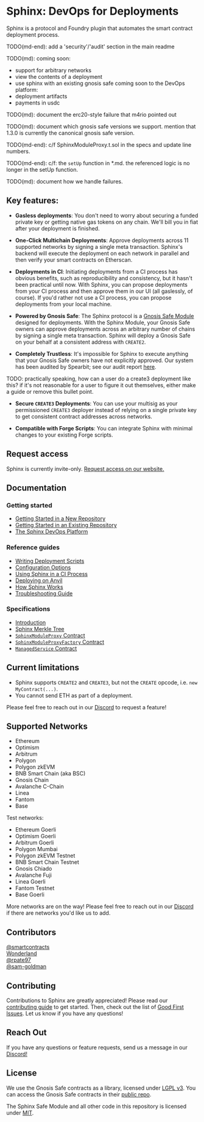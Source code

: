 # Sphinx: DevOps for Deployments

Sphinx is a protocol and Foundry plugin that automates the smart contract deployment process.

TODO(md-end): add a 'security'/'audit' section in the main readme

TODO(md):
coming soon:
- support for arbitrary networks
- view the contents of a deployment
- use sphinx with an existing gnosis safe
coming soon to the DevOps platform:
- deployment artifacts
- payments in usdc

TODO(md): document the erc20-style failure that m4rio pointed out

TODO(md): document which gnosis safe versions we support. mention that 1.3.0 is currently the canonical gnosis safe version.

TODO(md-end): c/f SphinxModuleProxy.t.sol in the specs and update line numbers.

TODO(md-end): c/f: the `setUp` function in *.md. the referenced logic is no longer in the setUp function.

TODO(md): document how we handle failures.

## Key features:

* **Gasless deployments**: You don't need to worry about securing a funded private key or getting native gas tokens on any chain. We'll bill you in fiat after your deployment is finished.

* **One-Click Multichain Deployments**: Approve deployments across 11 supported networks by signing a single meta transaction. Sphinx's backend will execute the deployment on each network in parallel and then verify your smart contracts on Etherscan.

* **Deployments in CI**: Initiating deployments from a CI process has obvious benefits, such as reproducibility and consistency, but it hasn't been practical until now. With Sphinx, you can propose deployments from your CI process and then approve them in our UI (all gaslessly, of course). If you'd rather not use a CI process, you can propose deployments from your local machine.

- **Powered by Gnosis Safe**: The Sphinx protocol is a [Gnosis Safe Module](https://docs.safe.global/safe-smart-account/modules) designed for deployments. With the Sphinx Module, your Gnosis Safe owners can approve deployments across an arbitrary number of chains by signing a single meta transaction. Sphinx will deploy a Gnosis Safe on your behalf at a consistent address with `CREATE2`.

- **Completely Trustless**: It's impossible for Sphinx to execute anything that your Gnosis Safe owners have not explicitly approved. Our system has been audited by Spearbit; see our audit report [here](TODO(md)).

TODO: practically speaking, how can a user do a create3 deployment like this? if it's not reasonable for a user to figure it out themselves, either make a guide or remove this bullet point.

- **Secure `CREATE3` Deployments**: You can use your multisig as your permissioned `CREATE3` deployer instead of relying on a single private key to get consistent contract addresses across networks.

* **Compatible with Forge Scripts**: You can integrate Sphinx with minimal changes to your existing Forge scripts.

## Request access

Sphinx is currently invite-only. [Request access on our website.](https://sphinx.dev)

## Documentation

### Getting started

- [Getting Started in a New Repository](https://github.com/sphinx-labs/sphinx/blob/main/docs/cli-quickstart.md)
- [Getting Started in an Existing Repository](https://github.com/sphinx-labs/sphinx/blob/main/docs/cli-existing-project.md)
- [The Sphinx DevOps Platform](https://github.com/sphinx-labs/sphinx/blob/main/docs/ops-getting-started.md)

### Reference guides

- [Writing Deployment Scripts](https://github.com/sphinx-labs/sphinx/blob/main/docs/writing-scripts.md)
- [Configuration Options](https://github.com/sphinx-labs/sphinx/blob/main/docs/configuration-options.md)
- [Using Sphinx in a CI Process](https://github.com/sphinx-labs/sphinx/blob/main/docs/ci-proposals.md)
- [Deploying on Anvil](TODO(md))
- [How Sphinx Works](TODO(md))
- [Troubleshooting Guide](https://github.com/sphinx-labs/sphinx/blob/main/docs/troubleshooting-guide.md)

### Specifications

- [Introduction](https://github.com/sphinx-labs/sphinx/blob/develop/specs/introduction.md)
- [Sphinx Merkle Tree](https://github.com/sphinx-labs/sphinx/blob/develop/specs/merkle-tree.md)
- [`SphinxModuleProxy` Contract](https://github.com/sphinx-labs/sphinx/blob/develop/specs/sphinx-module-proxy.md)
- [`SphinxModuleProxyFactory` Contract](https://github.com/sphinx-labs/sphinx/blob/develop/specs/sphinx-module-proxy-factory.md)
- [`ManagedService` Contract](https://github.com/sphinx-labs/sphinx/blob/develop/specs/managed-service.md)

## Current limitations

- Sphinx supports `CREATE2` and `CREATE3`, but not the `CREATE` opcode, i.e. `new MyContract(...)`.
- You cannot send ETH as part of a deployment.

Please feel free to reach out in our [Discord](https://discord.gg/7Gc3DK33Np) to request a feature!

## Supported Networks

- Ethereum
- Optimism
- Arbitrum
- Polygon
- Polygon zkEVM
- BNB Smart Chain (aka BSC)
- Gnosis Chain
- Avalanche C-Chain
- Linea
- Fantom
- Base

Test networks:

- Ethereum Goerli
- Optimism Goerli
- Arbitrum Goerli
- Polygon Mumbai
- Polygon zkEVM Testnet
- BNB Smart Chain Testnet
- Gnosis Chiado
- Avalanche Fuji
- Linea Goerli
- Fantom Testnet
- Base Goerli

More networks are on the way! Please feel free to reach out in our [Discord](https://discord.gg/7Gc3DK33Np) if there are networks you'd like us to add.

## Contributors

[@smartcontracts](https://github.com/smartcontracts)\
[Wonderland](https://defi.sucks/)\
[@rpate97](https://github.com/RPate97)\
[@sam-goldman](https://github.com/sam-goldman)

## Contributing

Contributions to Sphinx are greatly appreciated! Please read our [contributing guide](https://github.com/sphinx-labs/sphinx/blob/main/CONTRIBUTING.md) to get started. Then, check out the list of [Good First Issues](https://github.com/sphinx-labs/sphinx/contribute). Let us know if you have any questions!

## Reach Out

If you have any questions or feature requests, send us a message in our [Discord!](https://discord.gg/7Gc3DK33Np)

## License
We use the Gnosis Safe contracts as a library, licensed under [LGPL v3](https://github.com/safe-global/safe-contracts/blob/main/LICENSE). You can access the Gnosis Safe contracts in their [public repo](https://github.com/safe-global/safe-contracts).

The Sphinx Safe Module and all other code in this repository is licensed under [MIT](https://github.com/sphinx-labs/sphinx/blob/develop/LICENSE).
